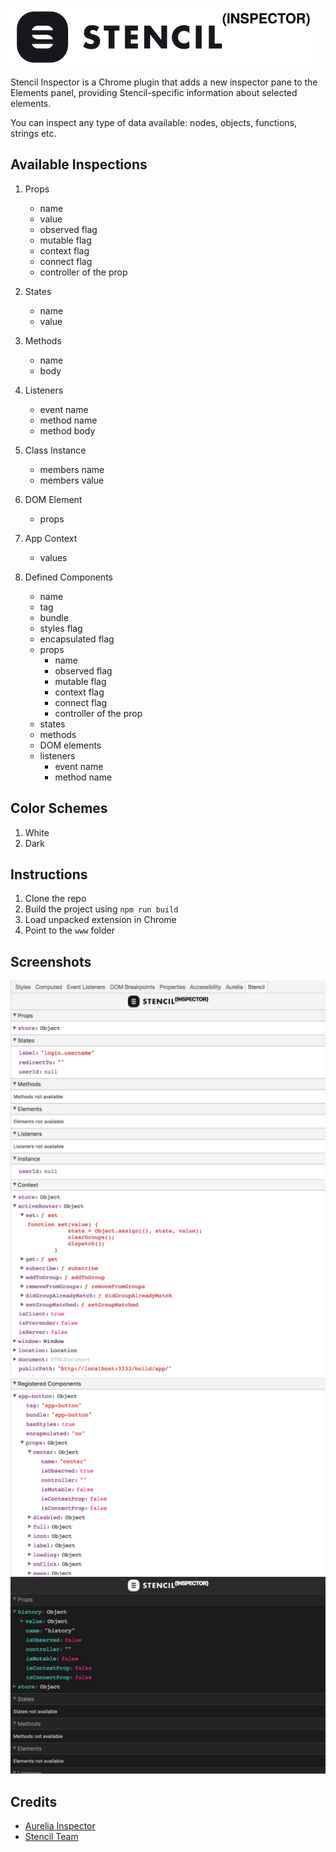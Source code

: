 ![Stencil Inspector](docs/logo.jpg?raw=true "Stencil Inspector")

Stencil Inspector is a Chrome plugin that adds a new inspector pane to the Elements panel, providing Stencil-specific information about selected elements.

You can inspect any type of data available: nodes, objects, functions, strings etc.

## Available Inspections
1. Props
   * name
   * value
   * observed flag
   * mutable flag
   * context flag
   * connect flag
   * controller of the prop

2. States
   * name
   * value

3. Methods
   * name
   * body

4. Listeners
   * event name
   * method name
   * method body
   
5. Class Instance
   * members name
   * members value

6. DOM Element
   * props

7. App Context
   * values

8. Defined Components
   * name
   * tag
   * bundle
   * styles flag
   * encapsulated flag
   * props
      * name
      * observed flag
      * mutable flag
      * context flag
      * connect flag
      * controller of the prop
   * states
   * methods
   * DOM elements
   * listeners
      * event name
      * method name

## Color Schemes
1. White
2. Dark

## Instructions
1. Clone the repo
2. Build the project using `npm run build`
2. Load unpacked extension in Chrome
3. Point to the `www` folder

## Screenshots
![Screenshot 1](docs/screenshot1.jpg?raw=true "Screenshot 1")
![Screenshot 2](docs/screenshot2.jpg?raw=true "Screenshot 2")
![Screenshot 3](docs/screenshot3.jpg?raw=true "Screenshot 3")
![Screenshot 4](docs/screenshot4.jpg?raw=true "Screenshot 4")

## Credits

* [Aurelia Inspector](https://github.com/aurelia/inspector)
* [Stencil Team](https://stenciljs.com/)
